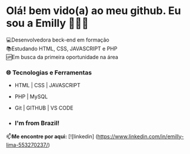 # Olá! bem vido(a) ao meu github. Eu sou a Emilly 👩‍💻✨

  💻Desenvolvedora beck-end em formação   
  📚Estudando HTML, CSS, JAVASCRIPT e PHP  
  🆙Em busca da primeira oportunidade na área  

  ### 🌐 Tecnologias e Ferramentas
  - HTML | CSS | JAVASCRIPT
  - PHP  | MySQL
  - Git  | GITHUB | VS CODE

- ### I'm from Brazil!

📫**Me encontre por aqui:**
[![linkedin] (https://www.linkedin.com/in/emilly-lima-553270237/)



